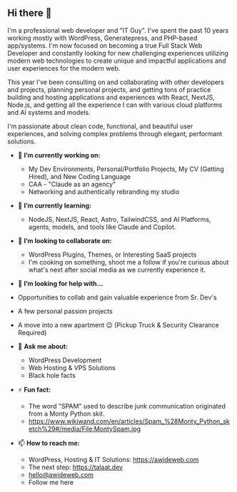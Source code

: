 ## Hi there 👋

I'm a professional web developer and "IT Guy". I've spent the past 10 years working mostly with WordPress, Generatepress, and PHP-based app/systems. I'm now focused on becoming a true Full Stack Web Developer and constantly looking for new challenging experiences utilizing modern web technologies to create unique and impactful applications and user experiences for the modern web.

This year I've been consulting on and collaborating with other developers and projects, planning personal projects, and getting tons of practice building and hosting applications and experiences with React, NextJS, Node.js, and getting all the experience I can with various cloud platforms and AI systems and models. 

I'm passionate about clean code, functional, and beautiful user experiences, and solving complex problems through elegant, performant solutions.

- 🔭 **I’m currently working on:**
    - My Dev Environments, Personal/Portfolio Projects, My CV (Getting Hired), and New Coding Language
    - CAA - "Claude as an agency"
    - Networking and authentically rebranding my studio
      
- 🌱 **I’m currently learning:**
    - NodeJS, NextJS, React, Astro, TailwindCSS, and AI Platforms, agents, models, and tools like Claude and Copilot.

- 👯 **I’m looking to collaborate on:**
  - WordPress Plugins, Themes, or Interesting SaaS projects
  - I'm cooking on something, shoot me a follow if you're curious about what's next after social media as we currently experience it.

- 🤔 **I’m looking for help with...**
 - Opportunities to collab and gain valuable experience from Sr. Dev's
 - A few personal passion projects
 - A move into a new apartment 😉
   (Pickup Truck & Security Clearance Required) 
  
- 💬 **Ask me about:**
    - WordPress Development
    - Web Hosting & VPS Solutions
    - Black hole facts

- ⚡ **Fun fact:**
    - The word "SPAM" used to describe junk communication originated from a Monty Python skit.
    - https://www.wikiwand.com/en/articles/Spam_%28Monty_Python_sketch%29#/media/File:MontySpam.jpg

- 📫 **How to reach me:**
    - WordPress, Hosting & IT Solutions: https://awideweb.com
    - The next step: https://talaat.dev
    - hello@awideweb.com
    - Follow me here
